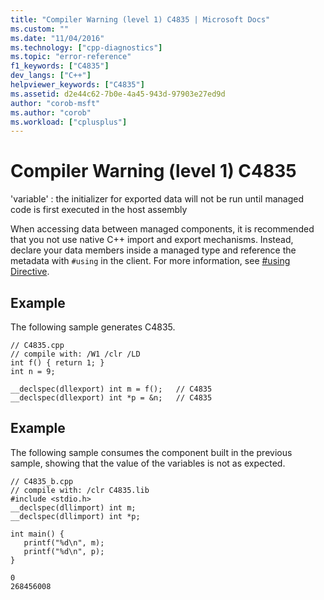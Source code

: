 ```yaml
---
title: "Compiler Warning (level 1) C4835 | Microsoft Docs"
ms.custom: ""
ms.date: "11/04/2016"
ms.technology: ["cpp-diagnostics"]
ms.topic: "error-reference"
f1_keywords: ["C4835"]
dev_langs: ["C++"]
helpviewer_keywords: ["C4835"]
ms.assetid: d2e44c62-7b0e-4a45-943d-97903e27ed9d
author: "corob-msft"
ms.author: "corob"
ms.workload: ["cplusplus"]
---
```

# Compiler Warning (level 1) C4835
'variable' : the initializer for exported data will not be run until managed code is first executed in the host assembly  
  
 When accessing data between managed components, it is recommended that you not use native C++ import and export mechanisms. Instead, declare your data members inside a managed type and reference the metadata with `#using` in the client. For more information, see [#using Directive](../../preprocessor/hash-using-directive-cpp.md).  
  
## Example  
 The following sample generates C4835.  
  
```  
// C4835.cpp  
// compile with: /W1 /clr /LD  
int f() { return 1; }  
int n = 9;  
  
__declspec(dllexport) int m = f();   // C4835  
__declspec(dllexport) int *p = &n;   // C4835  
```  
  
## Example  
 The following sample consumes the component built in the previous sample, showing that the value of the variables is not as expected.  
  
```  
// C4835_b.cpp  
// compile with: /clr C4835.lib  
#include <stdio.h>  
__declspec(dllimport) int m;  
__declspec(dllimport) int *p;  
  
int main() {  
   printf("%d\n", m);  
   printf("%d\n", p);  
}  
```  
  
```Output  
0  
268456008  
```